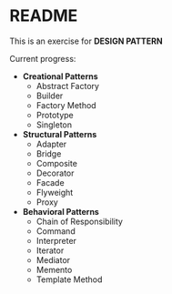 # README

This is an exercise for **DESIGN PATTERN**

Current progress:

- **Creational Patterns**
    - Abstract Factory
    - Builder
    - Factory Method
    - Prototype
    - Singleton
- **Structural Patterns**
    - Adapter
    - Bridge
    - Composite
    - Decorator
    - Facade
    - Flyweight
    - Proxy
- **Behavioral Patterns**
    - Chain of Responsibility
    - Command
    - Interpreter
    - Iterator
    - Mediator
    - Memento
    - Template Method

